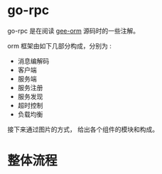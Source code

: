 # go-rpc

go-rpc 是在阅读 [gee-orm](https://github.com/geektutu/7days-golang/tree/master/gee-orm) 源码时的一些注解。

orm 框架由如下几部分构成，分别为 :
- 消息编解码
- 客户端
- 服务端
- 服务注册
- 服务发现
- 超时控制
- 负载均衡

接下来通过图片的方式， 给出各个组件的模块和构成。

# 整体流程


